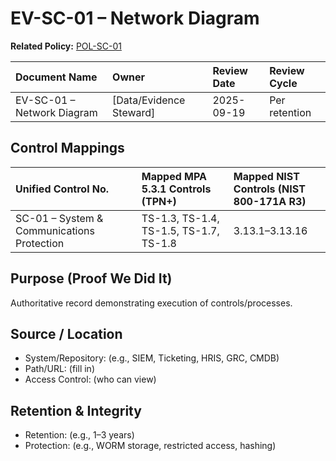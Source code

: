 # EV-SC-01 – Network Diagram

**Related Policy:** [POL-SC-01](../policies/POL-SC-01_*.md)

| Document Name | Owner | Review Date | Review Cycle |
| :---- | :---- | :---- | :---- |
| EV-SC-01 – Network Diagram | [Data/Evidence Steward] | 2025-09-19 | Per retention |

## Control Mappings
| Unified Control No. | Mapped MPA 5.3.1 Controls (TPN+) | Mapped NIST Controls (NIST 800-171A R3) |
| :---- | :---- | :---- |
| SC-01 – System & Communications Protection | TS-1.3, TS-1.4, TS-1.5, TS-1.7, TS-1.8 | 3.13.1–3.13.16 |

## Purpose (Proof We Did It)
Authoritative record demonstrating execution of controls/processes.

## Source / Location
- System/Repository: (e.g., SIEM, Ticketing, HRIS, GRC, CMDB)
- Path/URL: (fill in)
- Access Control: (who can view)

## Retention & Integrity
- Retention: (e.g., 1–3 years)
- Protection: (e.g., WORM storage, restricted access, hashing)
